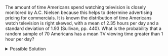 The amount of time Americans spend watching television is closely monitored by A.C. Nielsen because this helps to determine advertising pricing for commercials. It is known the distribution of time Americans watch television is right skewed, with a mean of 2.35 hours per day and a standard deviation of 1.93 (Sullivan, pp. 440). What is the probability that a random sample of 70 Americans has a mean TV viewing time greater than 1 hour per day?

<details>

<summary>Possible Solution</summary>

$\mu = 2.35$

$\sigma = 1.93$

$n = 70$

$\overline{x} = 1$

$z = \frac{\overline{x} - \mu}{\frac{\sigma}{\sqrt{n}}} = \frac{1-2.35}{\frac{1.93}{\sqrt{70}}}=-5.85229$

**Normal Probability Applet Information**

To find the probability corresponding to a $z$-score.

1.  Shade the side of interest.
2.  Type the $z$-score in the box (negative value the left box and positive values the right box).
3.  Read the probability from the area box. 

![](/fig_TV.png)

``` excel
=NORM.S.DIST(-5.852,TRUE)
```

$P(\overline{X} > 1) = P(Z>-5.852) \approx 1$

``` excel
=NORM.DIST(1,2.35,1.93/SQRT(70),TRUE)
```

The probability that the mean TV viewing time for a sample of 70 Americans is greater than 1 hour per day is very close to 1. (Note: This is a p-value, one tailed.)

</details>
